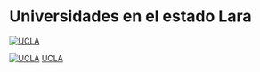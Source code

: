 # Universidades en el estado Lara

[![UCLA](/images/lara/ucla.png)](/docs/lara/universidades/ucla)

[![UCLA](/images/lara/ucla.png)](/docs/lara/universidades/ucla)
[UCLA](/docs/lara/universidades/ucla)